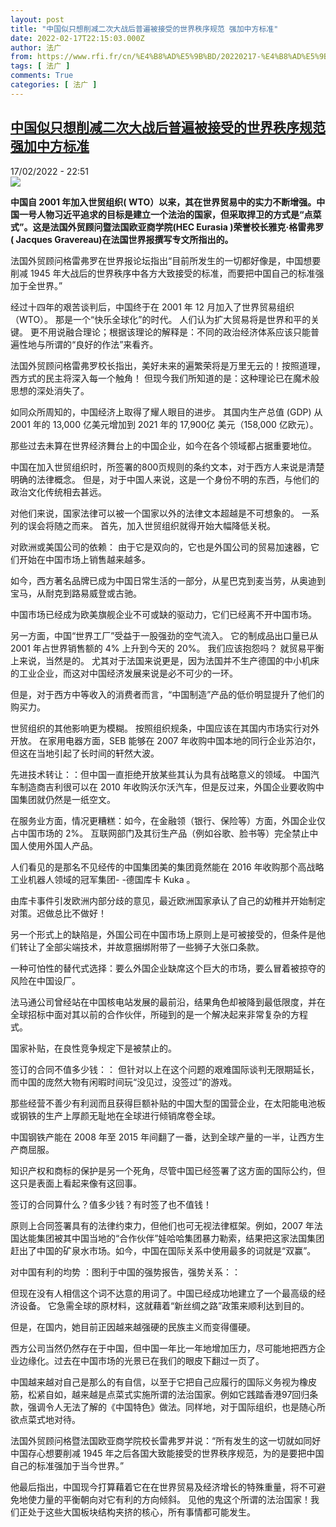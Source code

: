 ```yaml
---
layout: post
title: "中国似只想削减二次大战后普遍被接受的世界秩序规范 强加中方标准"
date: 2022-02-17T22:15:03.000Z
author: 法广
from: https://www.rfi.fr/cn/%E4%B8%AD%E5%9B%BD/20220217-%E4%B8%AD%E5%9B%BD%E4%BC%BC%E5%8F%AA%E6%83%B3%E5%89%8A%E5%87%8F%E4%BA%8C%E6%AC%A1%E5%A4%A7%E6%88%98%E5%90%8E%E6%99%AE%E9%81%8D%E8%A2%AB%E6%8E%A5%E5%8F%97%E7%9A%84%E4%B8%96%E7%95%8C%E7%A7%A9%E5%BA%8F%E8%A7%84%E8%8C%83-%E5%BC%BA%E5%8A%A0%E4%B8%AD%E5%BC%8F%E6%A0%87%E5%87%86
tags: [ 法广 ]
comments: True
categories: [ 法广 ]
---
```

<!--1645136103000-->
[中国似只想削减二次大战后普遍被接受的世界秩序规范 强加中方标准](https://www.rfi.fr/cn/%E4%B8%AD%E5%9B%BD/20220217-%E4%B8%AD%E5%9B%BD%E4%BC%BC%E5%8F%AA%E6%83%B3%E5%89%8A%E5%87%8F%E4%BA%8C%E6%AC%A1%E5%A4%A7%E6%88%98%E5%90%8E%E6%99%AE%E9%81%8D%E8%A2%AB%E6%8E%A5%E5%8F%97%E7%9A%84%E4%B8%96%E7%95%8C%E7%A7%A9%E5%BA%8F%E8%A7%84%E8%8C%83-%E5%BC%BA%E5%8A%A0%E4%B8%AD%E5%BC%8F%E6%A0%87%E5%87%86)
------

<div>
<div>17/02/2022 - 22:51</div><img src="https://s.rfi.fr/media/display/f9f582c6-15e8-11ea-ba70-005056a99247/w:1280/p:16x9/2016-10-25t100942z_1566907793_s1aeuizgliab_rtrmadp_3_china-politics_1.jpg"><p><strong>                    中国自 2001 年加入世贸组织( WTO）以来，其在世界贸易中的实力不断增强。中国一号人物习近平追求的目标是建立一个法治的国家，但采取捍卫的方式是“点菜式”。这是法国外贸顾问暨法国欧亚商学院(HEC Eurasia )荣誉校长雅克·格雷弗罗( Jacques Gravereau)在法国世界报撰写专文所指出的。                 </strong></p><div >                    <p>法国外贸顾问格雷弗罗在世界报论坛指出“目前所发生的一切都好像是，中国想要削减 1945 年大战后的世界秩序中各方大致接受的标准，而要把中国自己的标准强加于全世界。” </p><p>经过十四年的艰苦谈判后，中国终于在 2001 年 12 月加入了世界贸易组织（WTO）。 那是一个“快乐全球化”的时代。 人们认为扩大贸易将是世界和平的关键。 更不用说融合理论；根据该理论的解释是：不同的政治经济体系应该只能普遍性地与所谓的“良好的作法”来看齐。 </p><p>法国外贸顾问格雷弗罗校长指出，美好未来的遍繁荣将是万里无云的！按照道理，西方式的民主将深入每一个触角！ 但现今我们所知道的是：这种理论已在魔术般思想的深处消失了。 </p><p>如同众所周知的，中国经济上取得了耀人眼目的进步。 其国内生产总值 (GDP) 从 2001 年的 13,000 亿美元增加到 2021 年的 17,900亿 美元（158,000 亿欧元）。 </p><p>那些过去未算在世界经济舞台上的中国企业，如今在各个领域都占据重要地位。 </p><p>中国在加入世贸组织时，所签署的800页规则的条约文本，对于西方人来说是清楚明确的法律概念。 但是，对于中国人来说，这是一个身份不明的东西，与他们的政治文化传统相去甚远。  </p><p>对他们来说，国家法律可以被一个国家以外的法律文本超越是不可想象的。 一系列的误会将随之而来。 首先，加入世贸组织就得开始大幅降低关税。 </p><p>对欧洲或美国公司的依赖： 由于它是双向的，它也是外国公司的贸易加速器，它们开始在中国市场上销售越来越多。 </p><p>如今，西方著名品牌已成为中国日常生活的一部分，从星巴克到麦当劳，从奥迪到宝马，从耐克到路易威登或古驰。 </p><p>中国市场已经成为欧美旗舰企业不可或缺的驱动力，它们已经离不开中国市场。 </p><p>另一方面，中国“世界工厂”受益于一股强劲的空气流入。 它的制成品出口量已从 2001 年占世界销售额的 4% 上升到今天的 20%。 我们应该抱怨吗？ 就贸易平衡上来说，当然是的。 尤其对于法国来说更是，因为法国并不生产德国的中小机床的工业企业，而这对中国经济发展来说是必不可少的一环。 </p><p>但是，对于西方中等收入的消费者而言，“中国制造”产品的低价明显提升了他们的购买力。 </p><p>世贸组织的其他影响更为模糊。 按照组织规条，中国应该在其国内市场实行对外开放。 在家用电器方面，SEB 能够在 2007 年收购中国本地的同行企业苏泊尔，但这在当地引起了长时间的轩然大波。 </p><p>先进技术转让：：但中国一直拒绝开放某些其认为具有战略意义的领域。 中国汽车制造商吉利很可以在 2010 年收购沃尔沃汽车，但是反过来，外国企业要收购中国集团就仍然是一纸空文。 </p><p>在服务业方面，情况更糟糕：如今，在金融领（银行、保险等）方面，外国企业仅占中国市场的 2%。 互联网部门及其衍生产品（例如谷歌、脸书等）完全禁止中国人使用外国人产品。 </p><p>人们看见的是那名不见经传的中国集团美的集团竟然能在 2016 年收购那个高战略工业机器人领域的冠军集团- -德国库卡 Kuka 。 </p><p>由库卡事件引发欧洲内部分歧的意见，最近欧洲国家承认了自己的幼稚并开始制定对策。迟做总比不做好！ </p><p>另一个形式上的缺陷是，外国公司在中国市场上原则上是可被接受的，但条件是他们转让了全部尖端技术，并故意捆绑附带了一些狮子大张口条款。 </p><p>一种可怕性的替代式选择：要么外国企业缺席这个巨大的市场，要么冒着被掠夺的风险在中国设厂。 </p><p>法马通公司曾经站在中国核电站发展的最前沿，结果角色却被降到最低限度，并在全球招标中面对其以前的合作伙伴，所碰到的是一个解决起来非常复杂的方程式。 </p><p>国家补贴，在良性竞争规定下是被禁止的。 </p><p>签订的合同不值多少钱：： 但针对以上在这个问题的艰难国际谈判无限期延长，而中国的庞然大物有闲暇时间玩“没见过，没签过”的游戏。 </p><p>那些经营不善少有利润而且获得巨额补贴的中国大型的国营企业，在太阳能电池板或钢铁的生产上厚颜无耻地在全球进行倾销席卷全球。 </p><p>中国钢铁产能在 2008 年至 2015 年间翻了一番，达到全球产量的一半，让西方生产商屈服。 </p><p>知识产权和商标的保护是另一个死角，尽管中国已经签署了这方面的国际公约，但这只是表面上看起来像有这回事。 </p><p>签订的合同算什么？值多少钱？有时签了也不值钱！ </p><p>原则上合同签署具有的法律约束力，但他们也可无视法律框架。例如，2007 年法国达能集团被其中国当地的“合作伙伴”娃哈哈集团暴力勒索，结果把这家法国集团赶出了中国的矿泉水市场。如今，中国在国际关系中使用最多的词就是“双赢”。 </p><p>对中国有利的均势 ：图利于中国的强势报告，强势关系：： </p><p>但现在没有人相信这个词不达意的用词了。中国已经成功地建立了一个最高级的经济设备。 它急需全球的原材料，这就藉着“新丝绸之路”政策来顺利达到目的。 </p><p>但是，在国内，她目前正因越来越强硬的民族主义而变得僵硬。 </p><p>西方公司当然仍然存在于中国，但中国一年比一年地增加压力，尽可能地把西方企业边缘化。过去在中国市场的光景已在我们的眼皮下翻过一页了。 </p><p>中国越来越对自己是那么的有自信，以至于它把自己应履行的国际义务视为橡皮筋，松紧自如，越来越是点菜式实施所谓的法治国家。例如它践踏香港97回归条款，强调令人无法了解的《中国特色》做法。同样地，对于国际组织，也是随心所欲点菜式地对待。 </p><p>法国外贸顾问格暨法国欧亚商学院校长雷弗罗并说：“所有发生的这一切就如同好中国存心想要削减 1945 年之后各国大致能接受的世界秩序规范，为的是要把中国自己的标准强加于当今世界。” </p><p>他最后指出，中国现今打算藉着它在在世界贸易及经济增长的特殊重量，将不可避免地使力量的平衡朝向对它有利的方向倾斜。 见他的鬼这个所谓的法治国家！我们正处于这些大国板块结构夹挤的核心，所有事情都可能发生。 </p>                                            <div data-selfpromo-newsletter>    </div>    <div data-selfpromo-app>    </div>                </div>
</div>
